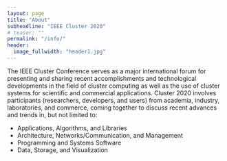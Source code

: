 ```yaml
---
layout: page
title: "About"
subheadline: "IEEE Cluster 2020"
# teaser: ""
permalink: "/info/"
header:
  image_fullwidth: "header1.jpg"
---
```


The IEEE Cluster Conference serves as a major international forum for presenting and sharing recent accomplishments and technological developments in the field of cluster computing as well as the use of cluster systems for scientific and commercial applications. Cluster 2020 involves participants (researchers, developers, and users) from academia, industry, laboratories, and commerce, coming together to discuss recent advances and trends in, but not limited to:

- Applications, Algorithms, and Libraries
- Architecture, Networks/Communication, and Management
- Programming and Systems Software
- Data, Storage, and Visualization
